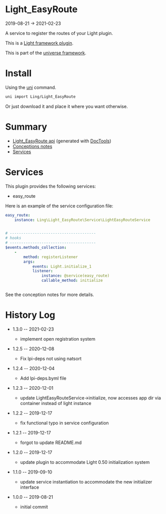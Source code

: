 Light_EasyRoute
===========
2019-08-21 -> 2021-02-23



A service to register the routes of your Light plugin.

This is a [Light framework plugin](https://github.com/lingtalfi/Light/blob/master/doc/pages/plugin.md).


This is part of the [universe framework](https://github.com/karayabin/universe-snapshot).


Install
==========
Using the [uni](https://github.com/lingtalfi/universe-naive-importer) command.
```bash
uni import Ling/Light_EasyRoute
```

Or just download it and place it where you want otherwise.






Summary
===========
- [Light_EasyRoute api](https://github.com/lingtalfi/Light_EasyRoute/blob/master/doc/api/Ling/Light_EasyRoute.md) (generated with [DocTools](https://github.com/lingtalfi/DocTools))
- [Conceptions notes](https://github.com/lingtalfi/Light_EasyRoute/blob/master/doc/pages/conception-notes.md)
- [Services](#services)



Services
=========


This plugin provides the following services:

- easy_route


Here is an example of the service configuration file:

```yaml
easy_route:
    instance: Ling\Light_EasyRoute\Service\LightEasyRouteService


# --------------------------------------
# hooks
# --------------------------------------
$events.methods_collection:
    -
        method: registerListener
        args:
            events: Light.initialize_1
            listener:
                instance: @service(easy_route)
                callable_method: initialize



```

See the conception notes for more details.







History Log
=============

- 1.3.0 -- 2021-02-23

    - implement open registration system
  
- 1.2.5 -- 2020-12-08

    - Fix lpi-deps not using natsort

- 1.2.4 -- 2020-12-04

    - Add lpi-deps.byml file

- 1.2.3 -- 2020-12-01

    - update LightEasyRouteService->initialize, now accesses app dir via container instead of light instance
    
- 1.2.2 -- 2019-12-17

    - fix functional typo in service configuration
    
- 1.2.1 -- 2019-12-17

    - forgot to update README.md
    
- 1.2.0 -- 2019-12-17

    - update plugin to accommodate Light 0.50 initialization system
    
- 1.1.0 -- 2019-09-10

    - update service instantiation to accommodate the new initializer interface
    
- 1.0.0 -- 2019-08-21

    - initial commit